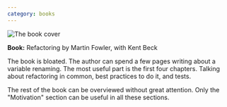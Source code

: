 ```yaml
---
category: books
---
```


![The book cover](https://martinfowler.com/books/refact2.jpg)

**Book:** Refactoring by Martin Fowler, with Kent Beck

The book is bloated. The author can spend a few pages writing about a variable
renaming. The most useful part is the first four chapters. Talking about
refactoring in common, best practices to do it, and tests.

The rest of the book can be overviewed without great attention. Only the
"Motivation" section can be useful in all these sections.
